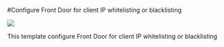 #Configure Front Door for client IP whitelisting or blacklisting

<a href="https://portal.azure.com/#create/Microsoft.Template/uri/https%3A%2F%2Fraw.githubusercontent.com%2FAzure%2Fazure-quickstart-templates%2Fmaster%2F201-front-door-waf-clientip%2Fazuredeploy.json" target="_blank">
    <img src="http://azuredeploy.net/deploybutton.png"/>
</a>

This template configure Front Door for client IP whitelisting or blacklisting